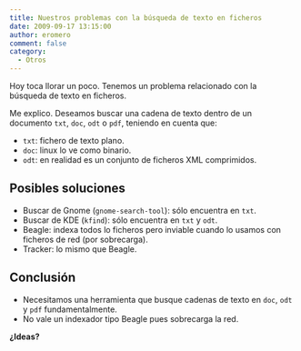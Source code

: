 ```yaml
---
title: Nuestros problemas con la búsqueda de texto en ficheros
date: 2009-09-17 13:15:00
author: eromero
comment: false
category:
  - Otros
---
```


Hoy toca llorar un poco. Tenemos un problema relacionado con la búsqueda de texto en ficheros.

<!-- more -->

Me explico. Deseamos buscar una cadena de texto dentro de un documento `txt`, `doc`, `odt` o `pdf`, teniendo en cuenta que:

- `txt`: fichero de texto plano.
- `doc`: linux lo ve como binario.
- `odt`: en realidad es un conjunto de ficheros XML comprimidos.

## Posibles soluciones

- Buscar de Gnome (`gnome-search-tool`): sólo encuentra en `txt`.
- Buscar de KDE (`kfind`): sólo encuentra en `txt` y `odt`.
- Beagle: indexa todos lo ficheros pero inviable cuando lo usamos con ficheros de red (por sobrecarga).
- Tracker: lo mismo que Beagle.

## Conclusión

- Necesitamos una herramienta que busque cadenas de texto en `doc`, `odt` y `pdf` fundamentalmente.
- No vale un indexador tipo Beagle pues sobrecarga la red.

**¿Ideas?**
